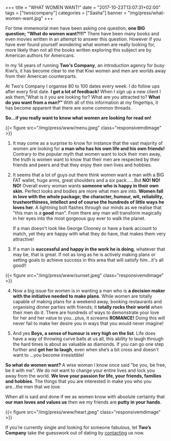 +++
title = "WHAT WOMEN WANT!"
date = "2017-10-23T13:07:31+02:00"
tags = ["twoscompany"]
categories = ["Sasha"]
banner = "img/press/what-women-want.jpg"
+++

For time immemorial men have been asking one question; **one BIG question; "What do women want?!!!"** There have been many books and even movies written in an attempt to answer this question. However if you have ever found yourself wondering what women are really looking for, more likely than not all the books written exploring this subject are by American authors for Americans.

In my 14 years of running **Two's Company**, an introduction agency for busy Kiwi’s, it has become clear to me that Kiwi women and men are worlds away from their American counterparts.

At Two's Company I organise 80 to 100 dates every week. I do follow ups after every first date. **I get a lot of feedback!** When I sign up a new client I ask them,"What is it you are looking for? What are you attracted to? **What do you want from a man?"** With all of this information at my fingertips, it has become apparent that there are some common threads.

**So...if you really want to know what women are looking for read on!**

{{< figure src="/img/press/www/menu.jpeg" class="responsivemdimage" >}}

1. It may come as a surprise to know for instance that the vast majority of women are looking for **a man who has his own life and his own friends!** Contrary to the popular myth that women want to lock their men away, the truth is women want to know that their men are respected by their friends and peers and that they enjoy their own lives and hobbies. 

2. It seems that a lot of guys out there think women want a man with a BIG FAT wallet, huge arms, great shoulders and a six pack......But **NO! NO! NO!** Overall every woman wants **someone who is happy in their own skin.** Perfect looks and bodies are more what men are into. **Women fall in love with the whole package; the character, humour, wit, reliability, trustworthiness, intellect and of course the hundreds of little ways he loves her.** A lightning bolt flashes through our minds as we realise that "this man is a **good** man". From there any man will transform magically in her eyes into the most gorgeous guy ever to walk the planet.  
    
    If a man doesn't look like George Clooney or have a bank account to match, yet they are happy with what they do have, that makes them very attractive!

3. If a man is **successful and happy in the work he is doing**, whatever that may be, that is great. If not as long as he is actively making plans or setting goals to achieve success in this area that will satisfy him...it's all good!!

{{< figure src="/img/press/www/sunset.jpeg" class="responsivemdimage" >}}

4. Now a big issue for women is in wanting a man who is **a decision maker with the initiative needed to make plans**. While women are totally capable of making plans for a weekend away, booking restaurants and organising dinner parties with friends; it **totally rocks their world** when their men do it. There are hundreds of ways to demonstrate your love for her and her value to you...plus, it screams **ROMANCE!** Doing this will never fail to make her desire you in ways that you would never imagine!

5. And yes **Boys, a sense of humour is very high on the list**. Life does have a way of throwing curve balls at us all, this ability to laugh through the hard times is about as valuable as diamonds. If you can go one step further and **get her to laugh**, even when she’s a bit cross and doesn't want to ...you become irresistible!

**So what do women want?** A wise woman I know once said "be you, be free, be it with me". We do not want to change your entire lives and lock you away from the world. **We love your passion for life, your friends, families and hobbies**. The things that you are interested in make you who you are...the men that we love.

When all is said and done if we as women know with absolute certainty that **our man loves and values us** then we my friends are **putty in your hands**. 

{{< figure src="/img/press/www/heart.jpeg" class="responsivemdimage" >}}

If you’re currently single and looking for someone fabulous, let **Two’s Company** take the guesswork out of dating by [contacting](/contact) us now.

